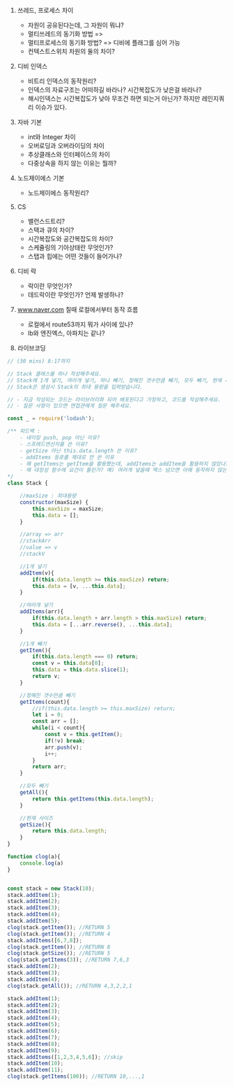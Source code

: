 1. 쓰레드, 프로세스 차이
    - 자원이 공유된다는데, 그 자원이 뭐냐?
    - 멀티쓰레드의 동기화 방법 => 
    - 멀티프로세스의 동기화 방법? => 디비에 플래그를 심어 가능
    - 컨텍스트스위치 차원의 둘의 차이?
    
2. 디비 인덱스
    - 비트리 인덱스의 동작원리?
    - 인덱스의 자료구조는 어떠하길 바라나? 시간복잡도가 낮은걸 바라나?
    - 해시인덱스는 시간복잡도가 낮아 무조건 하면 되는거 아닌가? 하지만 레인지쿼리 이슈가 있다.
    
3. 자바 기본
    - int와 Integer 차이
    - 오버로딩과 오버라이딩의 차이
    - 추상클래스와 인터페이스의 차이
    - 다중상속을 하지 않는 이유는 뭘까?
    
4. 노드제이에스 기본
    - 노드제이에스 동작원리?
    
5. CS
    - 밸런스드트리?
    - 스택과 큐의 차이?
    - 시간복잡도와 공간복잡도의 차이?
    - 스케쥴링의 기아상태란 무엇인가?
    - 스탭과 힙에는 어떤 것들이 들어가나?
    
6. 디비 락
    - 락이란 무엇인가?
    - 데드락이란 무엇인가? 언제 발생하나?
    
7. www.naver.com 칠때 로컬에서부터 동작 흐름
    - 로컬에서 route53까지 뭐가 사이에 있나?
    - lb와 엔진엑스, 아파치는 같나?
    
8. 라이브코딩

```js
// (30 mins) 8:17까지

// Stack 클래스를 하나 작성해주세요.
// Stack에 1개 넣기, 여러개 넣기, 하나 빼기, 정해진 갯수만큼 빼기, 모두 빼기, 현재 사이즈 함수를 지원해야 합니다.
// Stack은 생성시 Stack의 최대 용량을 입력받습니다.

// - 지금 작성되는 코드는 라이브러리화 되어 배포된다고 가정하고, 코드를 작성해주세요.
// - 질문 사항이 있으면 면접관에게 질문 해주세요.

const _ = require('lodash');

/** 피드백 :
    - 네이밍 push, pop 아닌 이유?
    - 스프레드연산자를 쓴 이유?
    - getSize 아닌 this.data.length 쓴 이유?
    - addItems 등호를 제대로 안 쓴 이유
    - 왜 getItems는 getItem을 활용했는데, addItems는 addItem을 활용하지 않았나?
    - 왜 대칭성 함수에 요건이 틀린가? 예) 여러개 넣을때 맥스 넘으면 아예 동작하지 않는다. 여러개뺼때 맥스 넘으면 아예 동작 않는다.
*/
class Stack {

    //maxSize : 최대용량
    constructor(maxSize) {
        this.maxSize = maxSize;
        this.data = [];
    }

    //array => arr
    //stackArr
    //value => v
    //stackV

    //1개 넣기
    addItem(v){
        if(this.data.length >= this.maxSize) return;
        this.data = [v, ...this.data];
    }

    //여러개 넣기
    addItems(arr){
        if(this.data.length + arr.length > this.maxSize) return;
        this.data = [...arr.reverse(), ...this.data];
    }

    //1개 뺴기
    getItem(){
        if(this.data.length === 0) return;
        const v = this.data[0];
        this.data = this.data.slice(1);
        return v;
    }

    //정해진 갯수만큼 빼기
    getItems(count){
        //if(this.data.length >= this.maxSize) return;
        let i = 0;
        const arr = [];
        while(i < count){
            const v = this.getItem();
            if(!v) break;
            arr.push(v);
            i++;
        }
        return arr;
    }

    //모두 빼기
    getAll(){
        return this.getItems(this.data.length);
    }

    //현재 사이즈
    getSize(){
        return this.data.length;
    }
}

function clog(a){
    console.log(a)
}


const stack = new Stack(10);
stack.addItem(1);
stack.addItem(2);
stack.addItem(3);
stack.addItem(4);
stack.addItem(5);
clog(stack.getItem()); //RETURN 5
clog(stack.getItem()); //RETURN 4
stack.addItems([6,7,8]);
clog(stack.getItem()); //RETURN 8
clog(stack.getSize()); //RETURN 5
clog(stack.getItems(3)); //RETURN 7,6,3
stack.addItem(2);
stack.addItem(3);
stack.addItem(4);
clog(stack.getAll()); //RETURN 4,3,2,2,1

stack.addItem(1);
stack.addItem(2);
stack.addItem(3);
stack.addItem(4);
stack.addItem(5);
stack.addItem(6);
stack.addItem(7);
stack.addItem(8);
stack.addItem(9);
stack.addItems([1,2,3,4,5,6]); //skip
stack.addItem(10);
stack.addItem(11);
clog(stack.getItems(100)); //RETURN 10,...,1
```